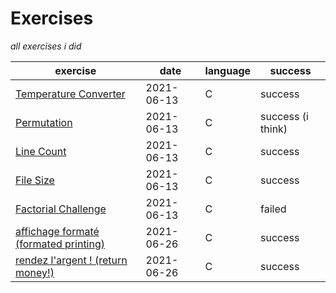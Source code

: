 # Exercises

_all exercises i did_

exercise|date|language|success
-|-|-|-
[Temperature Converter](C/cprogramming.com/Temperature%20Converter/)|2021-06-13|C|success
[Permutation](C/cprogramming.com/Permutation/)|2021-06-13|C|success (i think)
[Line Count](C/cprogramming.com/Line%20Count/)|2021-06-13|C|success
[File Size](C/cprogramming.com/File%20Size/)|2021-06-13|C|success
[Factorial Challenge](C/cprogramming.com/Factorial%20Challenge/)|2021-06-13|C|failed
[affichage formaté (formated printing)](C/FormationVideo/1%20-%20affichage%20formaté/)|2021-06-26|C|success
[rendez l'argent ! (return money!)](C/FormationVideo/2%20-%20rendez%20l'argent%20!/)|2021-06-26|C|success
